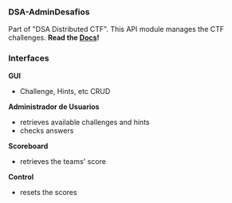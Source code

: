### DSA-AdminDesafios
Part of "DSA Distributed CTF". This API module manages the CTF challenges. **Read the [Docs](https://github.com/AxelCB/DSA-AdminDesafios/wiki)!**

### Interfaces
**GUI**
- Challenge, Hints, etc CRUD

**Administrador de Usuarios**
- retrieves available challenges and hints
- checks answers

**Scoreboard**
- retrieves the teams' score

**Control**
- resets the scores
